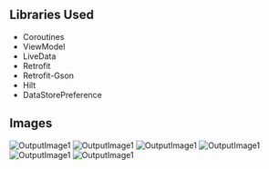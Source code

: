 ## Libraries Used

* Coroutines
* ViewModel
* LiveData
* Retrofit
* Retrofit-Gson
* Hilt
* DataStorePreference


## Images

![OutputImage1](/images/image1.jpg "LoginScreen")
![OutputImage1](/images/image2.jpg "Cards can be expanded")
![OutputImage1](/images/image3.jpg "If Empty query is passed to api, then it returns with a toast message")
![OutputImage1](/images/image4.jpg "Search Query Result")
![OutputImage1](/images/image5.jpg "While the api loads, a CircularProgressIndicator is shown")
![OutputImage1](/images/image6.jpg "Click on Forgor password in LoginScren to navigate to RegisterScreen")


